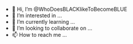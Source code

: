 - 👋 Hi, I’m @WhoDoesBLACKlikeToBecomeBLUE
- 👀 I’m interested in ...
- 🌱 I’m currently learning ...
- 💞️ I’m looking to collaborate on ...
- 📫 How to reach me ...

<!---
WhoDoesBLACKlikeToBecomeBLUE/WhoDoesBLACKlikeToBecomeBLUE is a ✨ special ✨ repository because its `README.md` (this file) appears on your GitHub profile.
You can click the Preview link to take a look at your changes.
--->
